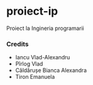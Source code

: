 # proiect-ip
Proiect la Ingineria programarii

### Credits
* Iancu Vlad-Alexandru
* Pîrlog Vlad
* Căldărușe Bianca Alexandra
* Tiron Emanuela
